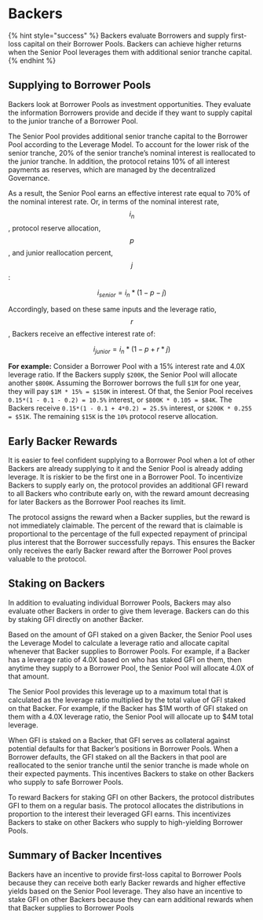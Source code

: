 # Backers

{% hint style="success" %}
Backers evaluate Borrowers and supply first-loss capital on their Borrower Pools. Backers can achieve higher returns when the Senior Pool leverages them with additional senior tranche capital.
{% endhint %}

## Supplying to Borrower Pools

Backers look at Borrower Pools as investment opportunities. They evaluate the information Borrowers provide and decide if they want to supply capital to the junior tranche of a Borrower Pool.

The Senior Pool provides additional senior tranche capital to the Borrower Pool according to the Leverage Model. To account for the lower risk of the senior tranche, 20% of the senior tranche’s nominal interest is reallocated to the junior tranche. In addition, the protocol retains 10% of all interest payments as reserves, which are managed by the decentralized Governance.

As a result, the Senior Pool earns an effective interest rate equal to 70% of the nominal interest rate. Or, in terms of the nominal interest rate, $$i_{n}$$ , protocol reserve allocation, $$p$$, and junior reallocation percent, $$j$$:

$$
i_{senior}=i_n*(1-p-j)
$$

Accordingly, based on these same inputs and the leverage ratio, $$r$$, Backers receive an effective interest rate of:

$$
i_{junior}=i_n*(1-p+r*j)
$$

**For example:** Consider a Borrower Pool with a 15% interest rate and 4.0X leverage ratio. If the Backers supply `$200K`, the Senior Pool will allocate another `$800K`. Assuming the Borrower borrows the full `$1M` for one year, they will pay `$1M * 15% = $150K` in interest. Of that, the Senior Pool receives `0.15*(1 - 0.1 - 0.2) = 10.5%` interest, or `$800K * 0.105 = $84K`. The Backers receive `0.15*(1 - 0.1 + 4*0.2) = 25.5%` interest, or `$200K * 0.255 = $51K`. The remaining `$15K` is the `10%` protocol reserve allocation.

## Early Backer Rewards

It is easier to feel confident supplying to a Borrower Pool when a lot of other Backers are already supplying to it and the Senior Pool is already adding leverage. It is riskier to be the first one in a Borrower Pool. To incentivize Backers to supply early on, the protocol provides an additional GFI reward to all Backers who contribute early on, with the reward amount decreasing for later Backers as the Borrower Pool reaches its limit.

The protocol assigns the reward when a Backer supplies, but the reward is not immediately claimable. The percent of the reward that is claimable is proportional to the percentage of the full expected repayment of principal plus interest that the Borrower successfully repays. This ensures the Backer only receives the early Backer reward after the Borrower Pool proves valuable to the protocol.

## Staking on Backers

In addition to evaluating individual Borrower Pools, Backers may also evaluate other Backers in order to give them leverage. Backers can do this by staking GFI directly on another Backer.

Based on the amount of GFI staked on a given Backer, the Senior Pool uses the Leverage Model to calculate a leverage ratio and allocate capital whenever that Backer supplies to Borrower Pools. For example, if a Backer has a leverage ratio of 4.0X based on who has staked GFI on them, then anytime they supply to a Borrower Pool, the Senior Pool will allocate 4.0X of that amount.

The Senior Pool provides this leverage up to a maximum total that is calculated as the leverage ratio multiplied by the total value of GFI staked on that Backer. For example, if the Backer has $1M worth of GFI staked on them with a 4.0X leverage ratio, the Senior Pool will allocate up to $4M total leverage.

When GFI is staked on a Backer, that GFI serves as collateral against potential defaults for that Backer’s positions in Borrower Pools. When a Borrower defaults, the GFI staked on all the Backers in that pool are reallocated to the senior tranche until the senior tranche is made whole on their expected payments. This incentives Backers to stake on other Backers who supply to safe Borrower Pools.

To reward Backers for staking GFI on other Backers, the protocol distributes GFI to them on a regular basis. The protocol allocates the distributions in proportion to the interest their leveraged GFI earns. This incentivizes Backers to stake on other Backers who supply to high-yielding Borrower Pools.

## Summary of Backer Incentives

Backers have an incentive to provide first-loss capital to Borrower Pools because they can receive both early Backer rewards and higher effective yields based on the Senior Pool leverage. They also have an incentive to stake GFI on other Backers because they can earn additional rewards when that Backer supplies to Borrower Pools


